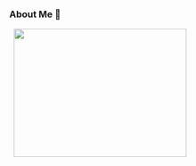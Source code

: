 ### About Me 👋

<p align="left">
  <img width="310" height="230" src="https://cdn.dribbble.com/users/464962/screenshots/3416023/woman_pc.gif">
</p>
